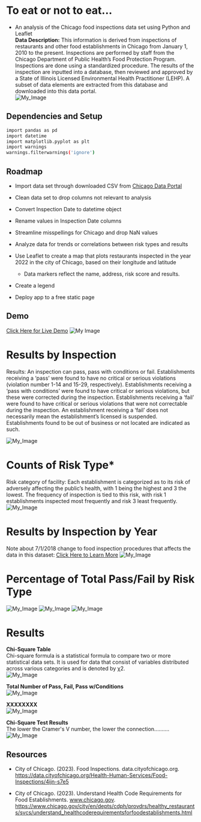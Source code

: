 
#  To eat or not to eat...

- An analysis of the Chicago food inspections data set using Python and Leaflet <br />
**Data Description:** This information is derived from inspections of restaurants and other food establishments in Chicago from January 1, 2010 to the present. Inspections are performed by staff from the Chicago Department of Public Health’s Food Protection Program. Inspections are done using a standardized procedure. The results of the inspection are inputted into a database, then reviewed and approved by a State of Illinois Licensed Environmental Health Practitioner (LEHP). A subset of data elements are extracted from this database and downloaded into this data portal. <br />
![My_Image](https://github.com/flindwall/chicago-food-inspections/blob/main/Output/Food%20Image.jpg)


## Dependencies and Setup

```bash
import pandas as pd
import datetime
import matplotlib.pyplot as plt
import warnings
warnings.filterwarnings('ignore')
```


## Roadmap

- Import data set through downloaded CSV from [Chicago Data Portal](https://data.cityofchicago.org/Health-Human-Services/Food-Inspections/4ijn-s7e5)

- Clean data set to drop columns not relevant to analysis

- Convert Inspection Date to datetime object

- Rename values in Inspection Date columns

- Streamline misspellings for Chicago and drop NaN values

- Analyze data for trends or correlations between risk types and results

- Use Leaflet to create a map that plots restaurants inspected in the year 2022 in the city of Chicago, based on their longitude and latitude
    - Data markers reflect the name, address, risk score and results.

- Create a legend

- Deploy app to a free static page

## Demo 

[Click Here for Live Demo](http://127.0.0.1:5501/chicago-food-inspections/index.html) 
![My Image](https://github.com/flindwall/chicago-food-inspections/blob/main/Output/Screen%20Shot%202023-02-22%20at%207.29.38%20PM.png)

# Results by Inspection <br />
Results: An inspection can pass, pass with conditions or fail. Establishments receiving a  ‘pass’ were found to have no critical or serious violations (violation number 1-14 and 15-29, respectively). Establishments receiving a ‘pass with conditions’ were found to have critical or serious violations, but these were corrected during the inspection. Establishments receiving a ‘fail’ were found to have critical or serious violations that were not correctable during the inspection. An establishment receiving a ‘fail’ does not necessarily mean the establishment’s licensed is suspended. Establishments found to
 be out of business or not located are indicated as such. 

![My_Image](https://github.com/flindwall/chicago-food-inspections/blob/main/Output/resultsofinspection.png)

# Counts of Risk Type* <br />
Risk category of facility: Each establishment is categorized as to its risk of adversely affecting the public’s health, with 1 being the highest and 3 the lowest. The frequency of inspection is tied to this risk, with risk 1 establishments inspected most frequently and risk 3 least frequently.
![My_Image](https://github.com/flindwall/chicago-food-inspections/blob/main/Output/CountofRiskType.png)

# Results by Inspection by Year <br />
Note about 7/1/2018 change to food inspection procedures that affects the data in this dataset: [Click Here to Learn More](http://bit.ly/2yWd2JB)
![My_Image](https://github.com/flindwall/chicago-food-inspections/blob/main/Output/ResultsByYear.png)

# Percentage of Total Pass/Fail by Risk Type <br />
![My_Image](https://github.com/flindwall/chicago-food-inspections/blob/main/Output/Risk1Passes.png) 
![My_Image](https://github.com/flindwall/chicago-food-inspections/blob/main/Output/Risk2Passes.png) 
![My_Image](https://github.com/flindwall/chicago-food-inspections/blob/main/Output/Risk3Passes.png)

# Results
**Chi-Square Table**  <br />
Chi-square formula is a statistical formula to compare two or more statistical data sets. It is used for data that consist of variables distributed across various categories and is denoted by χ2. <br />
![My_Image](https://github.com/flindwall/chicago-food-inspections/blob/main/Output/Screenshot_20230222_083513.png)

**Total Number of Pass, Fail, Pass w/Conditions** <br />
![My_Image](https://github.com/flindwall/chicago-food-inspections/blob/main/Output/Screenshot_20230222_083521.png)

 **XXXXXXXX** <br />
![My_Image](https://github.com/flindwall/chicago-food-inspections/blob/main/Output/Screenshot_20230222_083529.png)

**Chi-Square Test Results** <br />
The lower the Cramer's V number, the lower the connection..........<br />
![My_Image](https://github.com/flindwall/chicago-food-inspections/blob/main/Output/Screenshot_20230222_083536.png)


## Resources
- City of Chicago. (2023). Food Inspections. data.cityofchicago.org. https://data.cityofchicago.org/Health-Human-Services/Food-Inspections/4ijn-s7e5

- City of Chicago. (2023). Understand Health Code Requirements for Food Establishments. www.chicago.gov. https://www.chicago.gov/city/en/depts/cdph/provdrs/healthy_restaurants/svcs/understand_healthcoderequirementsforfoodestablishments.html
